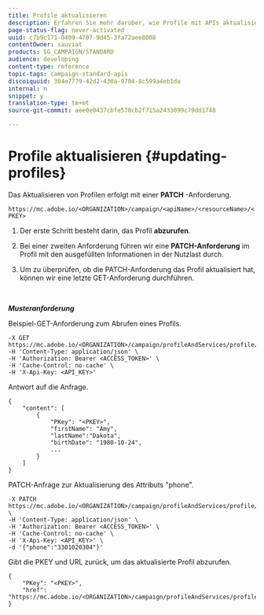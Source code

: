 ```yaml
---
title: Profile aktualisieren
description: Erfahren Sie mehr darüber, wie Profile mit APIs aktualisiert werden.
page-status-flag: never-activated
uuid: c7b9c171-0409-4707-9d45-3fa72aee8008
contentOwner: sauviat
products: SG_CAMPAIGN/STANDARD
audience: developing
content-type: reference
topic-tags: campaign-standard-apis
discoiquuid: 304e7779-42d2-430a-9704-8c599a4eb1da
internal: n
snippet: y
translation-type: tm+mt
source-git-commit: aee0e0437cbfe578cb2f715a2433099c79dd1748

---
```



# Profile aktualisieren {#updating-profiles}

Das Aktualisieren von Profilen erfolgt mit einer **PATCH** -Anforderung.

`https://mc.adobe.io/<ORGANIZATION>/campaign/<apiName>/<resourceName>/<PKEY>`

1. Der erste Schritt besteht darin, das Profil **abzurufen**.

1. Bei einer zweiten Anforderung führen wir eine **PATCH-Anforderung** im Profil mit den ausgefüllten Informationen in der Nutzlast durch.

1. Um zu überprüfen, ob die PATCH-Anforderung das Profil aktualisiert hat, können wir eine letzte GET-Anforderung durchführen.

<br/>

***Musteranforderung***

Beispiel-GET-Anforderung zum Abrufen eines Profils.

```
-X GET https://mc.adobe.io/<ORGANIZATION>/campaign/profileAndServices/profile/<PKEY>\
-H 'Content-Type: application/json' \
-H 'Authorization: Bearer <ACCESS_TOKEN>' \
-H 'Cache-Control: no-cache' \
-H 'X-Api-Key: <API_KEY>'
```

Antwort auf die Anfrage.

```
{
    "content": [
        {
            "PKey": "<PKEY>",
            "firstName": "Amy",
            "lastName":"Dakota",
            "birthDate": "1980-10-24",
            ...
        }
    ]
}
```

PATCH-Anfrage zur Aktualisierung des Attributs "phone".

```
-X PATCH https://mc.adobe.io/<ORGANIZATION>/campaign/profileAndServices/profile/<PKEY> \
-H 'Content-Type: application/json' \
-H 'Authorization: Bearer <ACCESS_TOKEN>' \
-H 'Cache-Control: no-cache' \
-H 'X-Api-Key: <API_KEY>' \
-d '{"phone":"3301020304"}'
```

Gibt die PKEY und URL zurück, um das aktualisierte Profil abzurufen.

```
{
    "PKey": "<PKEY>",
    "href": "https://mc.adobe.io/<ORGANIZATION>/campaign/profileAndServices/profile/@2v1dr3ZKJveMDhAdh0MPnh9hNQQ93qb7AW6BNVVKknjwXvTZRBAgUqz1SNcB4ZndgjqOofx3BwBZYBftlmObISoM3rs"
}
```
